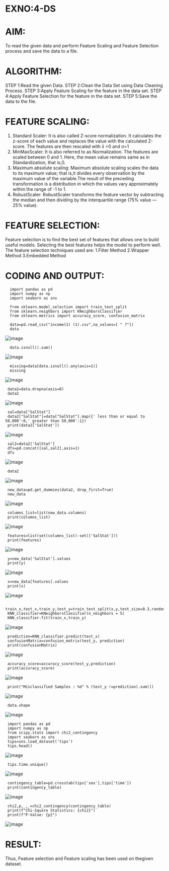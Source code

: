 # EXNO:4-DS
# AIM:
To read the given data and perform Feature Scaling and Feature Selection process and save the
data to a file.

# ALGORITHM:
STEP 1:Read the given Data.
STEP 2:Clean the Data Set using Data Cleaning Process.
STEP 3:Apply Feature Scaling for the feature in the data set.
STEP 4:Apply Feature Selection for the feature in the data set.
STEP 5:Save the data to the file.

# FEATURE SCALING:
1. Standard Scaler: It is also called Z-score normalization. It calculates the z-score of each value and replaces the value with the calculated Z-score. The features are then rescaled with x̄ =0 and σ=1
2. MinMaxScaler: It is also referred to as Normalization. The features are scaled between 0 and 1. Here, the mean value remains same as in Standardization, that is,0.
3. Maximum absolute scaling: Maximum absolute scaling scales the data to its maximum value; that is,it divides every observation by the maximum value of the variable.The result of the preceding transformation is a distribution in which the values vary approximately within the range of -1 to 1.
4. RobustScaler: RobustScaler transforms the feature vector by subtracting the median and then dividing by the interquartile range (75% value — 25% value).

# FEATURE SELECTION:
Feature selection is to find the best set of features that allows one to build useful models. Selecting the best features helps the model to perform well.
The feature selection techniques used are:
1.Filter Method
2.Wrapper Method
3.Embedded Method

# CODING AND OUTPUT:
```
  import pandas as pd
  import numpy as np
  import seaborn as sns
  
  from sklearn.model_selection import train_test_split
  from sklearn.neighbors import KNeighborsClassifier
  from sklearn.metrics import accuracy_score, confusion_matrix
  
  data=pd.read_csv("income(1) (1).csv",na_values=[ " ?"])
  data
```
![image](https://github.com/user-attachments/assets/d8b0bc0e-ed7c-4605-a55c-6c4705de4f90)

```
  data.isnull().sum()
```
![image](https://github.com/user-attachments/assets/ab48899e-6c22-4354-bd69-bdfbe6d580c0)

```
  missing=data[data.isnull().any(axis=1)]
  missing  
```
![image](https://github.com/user-attachments/assets/9ceb7738-8df0-4d39-8a3d-1f38ce7437d8)

```
 data2=data.dropna(axis=0)
 data2
```
![image](https://github.com/user-attachments/assets/f5a4eb0c-b120-41fa-a39a-6516ac38a4be)

```
 sal=data["SalStat"]
 data2["SalStat"]=data["SalStat"].map({' less than or equal to 50,000':0,' greater than 50,000':1})
 print(data2['SalStat'])
```
![image](https://github.com/user-attachments/assets/cd24e806-4711-44cc-8962-6452c2da7b26)

```
 sal2=data2['SalStat']
 dfs=pd.concat([sal,sal2],axis=1)
 dfs
```
 ![image](https://github.com/user-attachments/assets/2bbeee21-8211-4e09-9da6-d7ab1d44aa64)

```
 data2
```
![image](https://github.com/user-attachments/assets/0d2ab41d-d18b-4be0-acb2-c33d7ae4f9d6)

```
 new_data=pd.get_dummies(data2, drop_first=True)
 new_data
```
![image](https://github.com/user-attachments/assets/695b14fd-89d8-4d20-8363-49ce55e8eeeb)

```
 columns_list=list(new_data.columns)
 print(columns_list)
```
![image](https://github.com/user-attachments/assets/af14b3ef-62d3-46dc-bdbc-653a126beb0b)

```
 features=list(set(columns_list)-set(['SalStat']))
 print(features)
```
![image](https://github.com/user-attachments/assets/2d11090e-890a-4eaa-badb-a126abe98ab3)

```
 y=new_data['SalStat'].values
 print(y)
```
![image](https://github.com/user-attachments/assets/2fab5920-cfb8-44d8-acd7-7625faf08e3c)

```
 x=new_data[features].values
 print(x)
```
![image](https://github.com/user-attachments/assets/69979f4a-ca40-4f40-95e6-b3d29edcc208)

```
 train_x,test_x,train_y,test_y=train_test_split(x,y,test_size=0.3,random_state=0)
 KNN_classifier=KNeighborsClassifier(n_neighbors = 5)
 KNN_classifier.fit(train_x,train_y)
```
![image](https://github.com/user-attachments/assets/23063a03-1bb4-4d7d-8477-cbe9306a3eec)

```
 prediction=KNN_classifier.predict(test_x)
 confusionMatrix=confusion_matrix(test_y, prediction)
 print(confusionMatrix)
```
![image](https://github.com/user-attachments/assets/8836b69b-1fbb-4001-bba4-6df61f07f866)

```
 accuracy_score=accuracy_score(test_y,prediction)
 print(accuracy_score)
```
![image](https://github.com/user-attachments/assets/ef262df5-238c-444a-9aac-fdcc41df68fe)

```
 print("Misclassified Samples : %d" % (test_y !=prediction).sum())
```
![image](https://github.com/user-attachments/assets/78c044c0-3e14-4d02-ba18-cb56bcc87900)

```
 data.shape
```
![image](https://github.com/user-attachments/assets/7bbbce89-c60b-4b0d-85d1-841a0de31a78)

```
 import pandas as pd
 import numpy as np
 from scipy.stats import chi2_contingency 
 import seaborn as sns
 tips=sns.load_dataset('tips')
 tips.head()
```
![image](https://github.com/user-attachments/assets/630ef309-4f12-46ef-a572-419ddef1d77c)

```
 tips.time.unique()
```
![image](https://github.com/user-attachments/assets/247a40c8-4b99-43ec-942c-2fae82521a97)

```
 contingency_table=pd.crosstab(tips['sex'],tips['time'])
 print(contingency_table)
```
![image](https://github.com/user-attachments/assets/da837f2c-0500-4ea2-aacb-b770793e1bb5)

```
 chi2,p,_,_=chi2_contingency(contingency_table)
 print(f"Chi-Square Statistics: {chi2}")
 print(f"P-Value: {p}")
```
![image](https://github.com/user-attachments/assets/55e1262e-3d03-4722-b0f2-30b6d0c6070e)

# RESULT:
  Thus, Feature selection and Feature scaling has been used on thegiven dataset.
